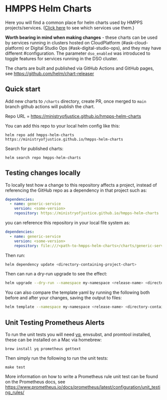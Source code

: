 # HMPPS Helm Charts

Here you will find a common place for helm charts used by HMPPS projects/services.
([Click here][version_list] to see which services use them.)

**Worth bearing in mind when making changes** - these charts can be used by services running in clusters hosted on
CloudPlatform (#ask-cloud-platform) or Digital Studio Ops (#ask-digital-studio-ops), and they may have different
#configuration. The parameter `dso_enabled` was introduced to toggle features for services running in the DSO cluster.

The charts are built and published via GitHub Actions and GitHub pages, see <https://github.com/helm/chart-releaser>

## Quick start

Add new charts to `/charts` directory, create PR, once merged to `main` branch github actions will publish the chart.

Repo URL = https://ministryofjustice.github.io/hmpps-helm-charts

You can add this repo to your local helm config like this:

```
helm repo add hmpps-helm-charts https://ministryofjustice.github.io/hmpps-helm-charts
```

Search for published charts:

```
helm search repo hmpps-helm-charts
```

## Testing changes locally

To locally test how a change to this repository affects a project, instead of referencing the GitHub repo as a
dependency in that project such as:

```yaml
dependencies:
  - name: generic-service
    version: <some-version>
    repository: https://ministryofjustice.github.io/hmpps-helm-charts
```

you can reference this repository in your local file system as:

```yaml
dependencies:
  - name: generic-service
    version: <some-version>
    repository: file:///<path-to-hmpps-helm-charts>/charts/generic-service
```

Then run:

```bash
helm dependency update <directory-containing-project-chart>
```

Then can run a dry-run upgrade to see the effect:

```bash
helm upgrade --dry-run --namespace my-namespace <release-name> <directory-containing-project-chart> --values=<values-file>
```

You can also compare the template yaml by running the following both before and after your changes, saving the output to files:

```bash
helm template --namespace my-namespace <release-name> <directory-containing-project-chart> --values=<values-file>
```

## Unit Testing Prometheus Alerts

To run the unit tests you will need [yq], envsubst, and promtool installed, these can be installed on a Mac via homebrew:

```shell
brew install yq prometheus gettext
```

Then simply run the following to run the unit tests:

```shell
make test
```

More information on how to write a Prometheus rule unit test can be found on the Prometheus docs, see <https://www.prometheus.io/docs/prometheus/latest/configuration/unit_testing_rules/>

[version_list]: https://structurizr.com/share/56937/documentation/*#2
[yq]: https://mikefarah.gitbook.io/yq/
